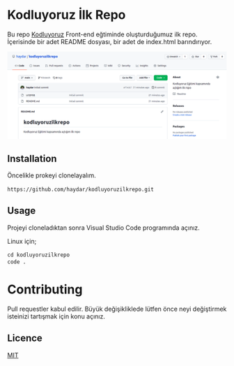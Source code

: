 # Kodluyoruz İlk Repo
Bu repo [Kodluyoruz](https://www.kodluyoruz.org/) Front-end eğtiminde oluşturduğumuz ilk repo. İçerisinde bir adet README dosyası, bir adet de index.html barındırıyor.

![](figures/github.png)


## Installation 

Öncelikle prokeyi clonelayalım. 

`https://github.com/haydar/kodluyoruzilkrepo.git`

## Usage

Projeyi cloneladıktan sonra Visual Studio Code programında açınız.

Linux için; 

```SH
cd kodluyoruzilkrepo
code .
```

# Contributing 

Pull requestler kabul edilir. Büyük değişikliklede lütfen önce neyi değiştirmek isteinizi tartışmak için konu açınız.

## Licence 

[MIT](https://choosealicense.com/licenses/mit/)